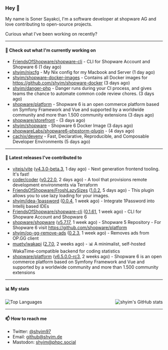 ### Hey 👋

My name is Soner Sayakci, I'm a software developer at shopware AG and love contributing to open-source projects.

Curious what I've been working on recently?

---

#### 👷 Check out what I'm currently working on

- [FriendsOfShopware/shopware-cli](https://github.com/FriendsOfShopware/shopware-cli) - CLI for Shopware Account and Shopware 6 (1 day ago)
- [shyim/nixcfg](https://github.com/shyim/nixcfg) - My Nix config for my Macbook and Server (1 day ago)
- [shyim/shopware-docker-images](https://github.com/shyim/shopware-docker-images) - Contains all Docker images for https://github.com/shyim/shopware-docker (3 days ago)
- [shyim/danger-php](https://github.com/shyim/danger-php) - Danger runs during your CI process, and gives teams the chance to automate common code review chores. (3 days ago)
- [shopware/platform](https://github.com/shopware/platform) - Shopware 6 is an open commerce platform based on Symfony Framework and Vue and supported by a worldwide community and more than 1.500 community extensions (3 days ago)
- [shopware/storefront](https://github.com/shopware/storefront) -  (3 days ago)
- [shyim/shopware](https://github.com/shyim/shopware) - Shopware 6 Docker Image (3 days ago)
- [shopwareLabs/shopware6-phpstorm-plugin](https://github.com/shopwareLabs/shopware6-phpstorm-plugin) -  (4 days ago)
- [cachix/devenv](https://github.com/cachix/devenv) - Fast, Declarative, Reproducible, and Composable Developer Environments (5 days ago)

---

#### 🔭 Latest releases I've contributed to

- [vitejs/vite](https://github.com/vitejs/vite) ([v4.3.0-beta.3](https://github.com/vitejs/vite/releases/tag/v4.3.0-beta.3), 1 day ago) - Next generation frontend tooling. It&#39;s fast!
- [coder/coder](https://github.com/coder/coder) ([v0.22.0](https://github.com/coder/coder/releases/tag/v0.22.0), 2 days ago) - A tool that provisions remote development environments via Terraform
- [FriendsOfShopware/FroshLazySizes](https://github.com/FriendsOfShopware/FroshLazySizes) ([1.0.2](https://github.com/FriendsOfShopware/FroshLazySizes/releases/tag/1.0.2), 5 days ago) - This plugin allows you to use lazy loading for your images.
- [shyim/idea-1password](https://github.com/shyim/idea-1password) ([0.0.4](https://github.com/shyim/idea-1password/releases/tag/0.0.4), 1 week ago) - Integrate 1Password into Intellij based IDEs
- [FriendsOfShopware/shopware-cli](https://github.com/FriendsOfShopware/shopware-cli) ([0.1.61](https://github.com/FriendsOfShopware/shopware-cli/releases/tag/0.1.61), 1 week ago) - CLI for Shopware Account and Shopware 6
- [shopware/shopware](https://github.com/shopware/shopware) ([v5.7.17](https://github.com/shopware/shopware/releases/tag/v5.7.17), 1 week ago) - Shopware 5 Repository - For Shopware 6 visit https://github.com/shopware/platform
- [shyim/op-gg-remove-ads](https://github.com/shyim/op-gg-remove-ads) ([0.2.3](https://github.com/shyim/op-gg-remove-ads/releases/tag/0.2.3), 1 week ago) - Removes ads from OP.GG client
- [muety/wakapi](https://github.com/muety/wakapi) ([2.7.0](https://github.com/muety/wakapi/releases/tag/2.7.0), 2 weeks ago) - 📊 A minimalist, self-hosted WakaTime-compatible backend for coding statistics
- [shopware/platform](https://github.com/shopware/platform) ([v6.5.0.0-rc3](https://github.com/shopware/platform/releases/tag/v6.5.0.0-rc3), 2 weeks ago) - Shopware 6 is an open commerce platform based on Symfony Framework and Vue and supported by a worldwide community and more than 1.500 community extensions

---

#### 📊 My stats

<img align="right" alt="shyim's GitHub stats" src="https://github-readme-stats.vercel.app/api?username=shyim&count_private=1&show_icons=true&" />

![Top Languages](https://github-readme-stats.vercel.app/api/top-langs/?username=shyim)

---

#### 📫 How to reach me

- Twitter: [@shyim97](https://twitter.com/shyim97)
- Email: [github@shyim.de](mailto://github@shyim.de)
- Mastodon: <a rel="me" href="https://phpc.social/@shyim">shyim@phpc.social</a>
